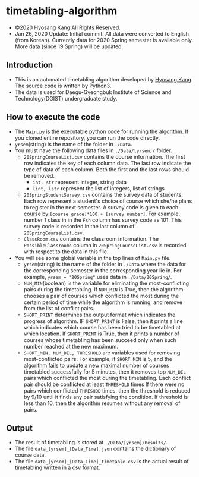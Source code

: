 # timetabling-algorithm

* &copy;2020 Hyosang Kang All Rights Reserved.
* Jan 26, 2020 Update: Initial commit. All data were converted to English (from Korean). Currently  data for 2020 Spring semester is available only. More data (since 19 Spring) will be updated.

## Introduction

* This is an automated timetabling algorithm developed by [Hyosang Kang](https://klein.dgist.ac.kr). The source code is written by Python3. 
* The data is used for Daegu-Gyeongbuk Institute of Science and Technology(DGIST) undergraduate study. 


## How to execute the code

* The ```Main.py``` is the executable python code for running the algorithm. If you cloned entire repository, you can run the code directly.
* ```yrsem```(string) is the name of the folder in ```./Data```. 
* You must have the following data files in ```./Data/[yrsem]/``` folder.
    * ```20SpringCourseList.csv``` contains the course information. The first row indicates the key of each column data. The last row indicate the type of data of each column. Both the first and the last rows should be removed.
        * ```int, str``` represent integer, string data
        * ```lint, lstr``` represent the list of integers, list of strings
    * ```20SpringStudentSurvey.csv``` contains the survey data of students. Each row represent a student's choice of course which she/he plans to register in the next semester. A survey code is given to each course by ```[course grade]*100 + [survey number]```. For example, number 1 class in in the ```Fsh``` column has survey code as 101. This survey code is recorded in the last column of  ```20SpringCourseList.csv```. 
    * ```ClassRoom.csv``` contains the classroom information. The ```PossibleClassrooms``` column in ```20SpringCourseList.csv``` is recorded with respect to the data in this file.
* You will see some global variable in the top lines of ```Main.py``` file.
    * ```yrsem```(string) is the name of the folder in ```./Data``` where the data for the corresponding semester in the corresponding year lie in. For example, ```yrsem = "20Spring"``` uses data in ```./Data/20Spring/```.
    * ```NUM_MIN```(boolean) is the variable for eliminating the most-conflicting pairs during the timetabling. If ```NUM_MIN``` is True, then the algorithm chooses a pair of courses which conflicted the most during the certain period of time while the algorithm is running, and remove from the list of conflict pairs.
    * ```SHORT_PRINT``` determines the output format which indicates the progress of algorithm. IF ```SHORT_PRINT``` is False, then it prints a line which indicates which course has been tried to be timetabled at which location. If ```SHORT_PRINT``` is True, then it prints a number of courses whose timetabling has been succeed only when such number reached at the new maximum.
    * ```SHORT_MIN, NUM_DEL, THRESHOLD``` are variables used for removing most-conflicted pairs. For example, if ```SHORT_MIN``` is 5, and the algorithm fails to update a new maximal number of courses timetabled successfully for 5 minutes, then it removes top ```NUM_DEL``` pairs which conflicted the most during the timetabling. Each conflict pair should be conflicted at least ```THRESHOLD``` times If there were no pairs which conflicted ```THRESHOD``` times, then the threshold is reduced by 9/10 until it finds any pair satisfying the condition. If threshold is less than 10, then the algorithm resumes without any removal of pairs.   

## Output

* The result of timetabling is stored at ```./Data/[yrsem]/Results/```. 
* The file ```data_[yrsem]_[Data_Time].json``` contains the dictionary of course data.
* The file ```data_[yrsem]_[Data_Time]_timetable.csv``` is the actual result of timetabling written in a csv format. 